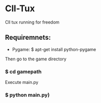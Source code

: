 # Cll-Tux
Cll tux running for freedom

## Requiremnets:
  - Pygame: $ apt-get install python-pygame


Then go to the game directory
### $ cd gamepath
Execute main.py
### $ python main.py)
